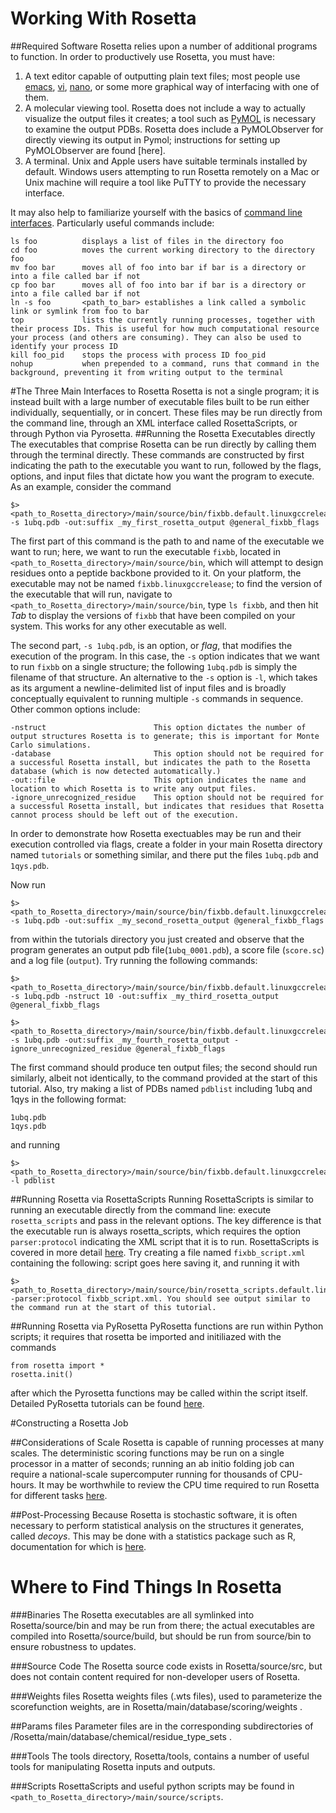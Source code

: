 # Working With Rosetta
##Required Software
Rosetta relies upon a number of additional programs to function. In order to productively use Rosetta, you must have:

1. A text editor capable of outputting plain text files; most people use [emacs](https://www.gnu.org/software/emacs/manual/html_node/emacs/index.html), [vi](https://www.washington.edu/computing/unix/vi.html), [nano](https://www.nano-editor.org/dist/v2.0/nano.html), or some more graphical way of interfacing with one of them.
2. A molecular viewing tool. Rosetta does not include a way to actually visualize the output files it creates; a tool such as [PyMOL](https://www.pymol.org/) is necessary to examine the output PDBs. Rosetta does include a PyMOLObserver for directly viewing its output in Pymol; instructions for setting up PyMOLObserver are found [here].
3. A terminal. Unix and Apple users have suitable terminals installed by default. Windows users attempting to run Rosetta remotely on a Mac or Unix machine will require a tool like PuTTY to provide the necessary interface.

It may also help to familiarize yourself with the basics of [command line interfaces](https://bash.cyberciti.biz/guide/Main_Page). Particularly useful commands include:

	ls foo			displays a list of files in the directory foo
	cd foo			moves the current working directory to the directory foo
	mv foo bar 		moves all of foo into bar if bar is a directory or into a file called bar if not
	cp foo bar		moves all of foo into bar if bar is a directory or into a file called bar if not
	ln -s foo 		<path_to_bar> establishes a link called a symbolic link or symlink from foo to bar
	top 			lists the currently running processes, together with their process IDs. This is useful for how much computational resource your process (and others are consuming). They can also be used to identify your process ID
	kill foo_pid	stops the process with process ID foo_pid
	nohup			when prepended to a command, runs that command in the background, preventing it from writing output to the terminal
	

#The Three Main Interfaces to Rosetta
Rosetta is not a single program; it is instead built with a large number of executable files built to be run either individually, sequentially, or in concert. These files may be run directly from the command line, through an XML interface called RosettaScripts, or through Python via Pyrosetta.
##Running the Rosetta Executables directly
The executables that comprise Rosetta can be run directly by calling them through the terminal directly. These commands are constructed by first indicating the path to the executable you want to run, followed by the flags, options, and input files that dictate how you want the program to execute. 
As an example, consider the command 

	$> <path_to_Rosetta_directory>/main/source/bin/fixbb.default.linuxgccrelease -s 1ubq.pdb -out:suffix _my_first_rosetta_output @general_fixbb_flags

The first part of this command is the path to and name of the executable we want to run; here, we want to run the executable `fixbb`, located in `<path_to_Rosetta_directory>/main/source/bin`, which will attempt to design residues onto a peptide backbone provided to it. On your platform, the executable may not be named `fixbb.linuxgccrelease`; to find the version of the executable that will run, navigate to `<path_to_Rosetta_directory>/main/source/bin`, type `ls fixbb`, and then hit _Tab_ to display the versions of `fixbb` that have been compiled on your system. This works for any other executable as well.

The second part, `-s 1ubq.pdb`, is an option, or _flag_, that modifies the execution of the program. In this case, the `-s` option indicates that we want to run `fixbb` on a single structure; the following `1ubq.pdb` is simply the filename of that structure. An alternative to the `-s` option is `-l`, which takes as its argument a newline-delimited list of input files and is broadly conceptually equivalent to running multiple `-s` commands in sequence. Other common options include:

	-nstruct						This option dictates the number of output structures Rosetta is to generate; this is important for Monte Carlo simulations.
	-database						This option should not be required for a successful Rosetta install, but indicates the path to the Rosetta database (which is now detected automatically.)
	-out::file						This option indicates the name and location to which Rosetta is to write any output files.
	-ignore_unrecognized_residue	This option should not be required for a successful Rosetta install, but indicates that residues that Rosetta cannot process should be left out of the execution.

In order to demonstrate how Rosetta exectuables may be run and their execution controlled via flags, create a folder in your main Rosetta directory named `tutorials` or something similar, and there put the files `1ubq.pdb` and `1qys.pdb`. 

Now run 

	$> <path_to_Rosetta_directory>/main/source/bin/fixbb.default.linuxgccrelease -s 1ubq.pdb -out:suffix _my_second_rosetta_output @general_fixbb_flags

from within the tutorials directory you just created and observe that the program generates an output pdb file(`1ubq_0001.pdb`), a score file (`score.sc`) and a log file (`output`).
Try running the following commands:

	$> <path_to_Rosetta_directory>/main/source/bin/fixbb.default.linuxgccrelease -s 1ubq.pdb -nstruct 10 -out:suffix _my_third_rosetta_output @general_fixbb_flags
	
	$> <path_to_Rosetta_directory>/main/source/bin/fixbb.default.linuxgccrelease -s 1ubq.pdb -out:suffix _my_fourth_rosetta_output -ignore_unrecognized_residue @general_fixbb_flags

The first command should produce ten output files; the second should run similarly, albeit not identically, to the command provided at the start of this tutorial.
Also, try making a list of PDBs named `pdblist` including 1ubq and 1qys in the following format:
	
	1ubq.pdb
	1qys.pdb
	
and running

	$> <path_to_Rosetta_directory>/main/source/bin/fixbb.default.linuxgccrelease -l pdblist

##Running Rosetta via RosettaScripts
Running RosettaScripts is similar to running an executable directly from the command line: execute `rosetta_scripts` and pass in the relevant options. The key difference is that the executable run is always rosetta_scripts, which requires the option `parser:protocol` indicating the XML script that it is to run. RosettaScripts is covered in more detail [here](). Try creating a file named `fixbb_script.xml` containing the following:
	<ROSETTASCRIPTS>
	script goes here
	</ROSETTASCRIPTS>
saving it, and running it with 

	$> <path_to_Rosetta_directory>/main/source/bin/rosetta_scripts.default.linuxgccrelease -parser:protocol fixbb_script.xml. You should see output similar to the command run at the start of this tutorial.

##Running Rosetta via PyRosetta
PyRosetta functions are run within Python scripts; it requires that rosetta be imported and initiliazed with the commands

	from rosetta import *
	rosetta.init()
	
after which the Pyrosetta functions may be called within the script itself. Detailed PyRosetta tutorials can be found [here](http://www.pyrosetta.org/tutorials).

#Constructing a Rosetta Job

##Considerations of Scale
Rosetta is capable of running processes at many scales. The deterministic scoring functions may be run on a single processor in a matter of seconds; running an ab initio folding job can require a national-scale supercomputer running for thousands of CPU-hours. It may be worthwhile to review the CPU time required to run Rosetta for different tasks [here]().

##Post-Processing
Because Rosetta is stochastic software, it is often necessary to perform statistical analysis on the structures it generates, called _decoys_. This may be done with a statistics package such as R, documentation for which is [here](https://cran.r-project.org/doc/manuals/r-release/R-intro.pdf).

# Where to Find Things In Rosetta
###Binaries
The Rosetta executables are all symlinked into Rosetta/source/bin and may be run from there; the actual executables are compiled into Rosetta/source/build, but should be run from source/bin to ensure robustness to updates.

###Source Code
The Rosetta source code exists in Rosetta/source/src, but does not contain content required for non-developer users of Rosetta.

###Weights files
Rosetta weights files (.wts files), used to parameterize the scorefunction weights, are in Rosetta/main/database/scoring/weights .

##Params files
Parameter files are in the corresponding subdirectories of /Rosetta/main/database/chemical/residue_type_sets .

###Tools
The tools directory, Rosetta/tools, contains a number of useful tools for manipulating Rosetta inputs and outputs.

###Scripts
RosettaScripts and useful python scripts may be found in `<path_to_Rosetta_directory>/main/source/scripts`.
